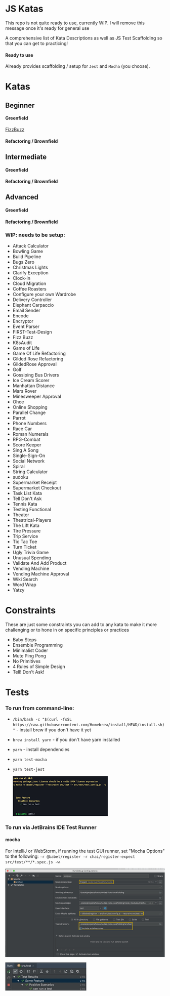 
# JS Katas
This repo is not quite ready to use, currently WIP.  I will remove this message once it's ready for general use

A comprehensive list of Kata Descriptions as well as JS Test Scaffolding so that you can get to practicing!

#### Ready to use
Already provides scaffolding / setup for `Jest` and `Mocha` (you choose).

# Katas

## Beginner
#### Greenfield
[FizzBuzz](src/test/Katas/FizzBuzz.md)
#### Refactoring / Brownfield

## Intermediate
#### Greenfield
#### Refactoring / Brownfield

## Advanced
#### Greenfield
#### Refactoring / Brownfield

### WIP: needs to be setup:
- Attack Calculator
- Bowling Game
- Build Pipeline
- Bugs Zero
- Christmas Lights
- Clarify Exception
- Clock-in
- Cloud Migration
- Coffee Roasters
- Configure your own Wardrobe
- Delivery Controller
- Elephant Carpaccio
- Email Sender
- Encode
- Encryptor
- Event Parser
- FIRST-Test-Design
- Fizz Buzz
- K8sAudit
- Game of Life
- Game Of Life Refactoring
- Gilded Rose Refactoring
- GildedRose Approval
- Golf
- Gossiping Bus Drivers
- Ice Cream Scorer
- Manhattan Distance
- Mars Rover
- Minesweeper Approval
- Ohce
- Online Shopping
- Parallel Change
- Parrot
- Phone Numbers
- Race Car
- Roman Numerals
- RPG-Combat
- Score Keeper
- Sing A Song
- Single-Sign-On
- Social Network
- Spiral
- String Calculator
- sudoku
- Supermarket Receipt
- Supermarket Checkout
- Task List Kata
- Tell Don't Ask
- Tennis Kata
- Testing Functional
- Theater
- Theatrical-Players
- The Lift Kata
- Tire Pressure
- Trip Service
- Tic Tac Toe
- Turn Ticket
- Ugly Trivia Game
- Unusual Spending
- Validate And Add Product
- Vending Machine
- Vending Machine Approval
- Wiki Search
- Word Wrap
- Yatzy

# Constraints
These are just some constraints you can add to any kata to make it more challenging or to hone in on specific principles or practices

- Baby Steps
- Ensemble Programming
- Minimalist Coder
- Mute Ping Pong
- No Primitives
- 4 Rules of Simple Design
- Tell! Don't Ask!

# Tests

###  To run from command-line:
- `/bin/bash -c "$(curl -fsSL https://raw.githubusercontent.com/Homebrew/install/HEAD/install.sh)"` - install brew if you don't have it yet
- `brew install yarn` - if you don't have yarn installed
- `yarn` - install dependencies
- `yarn test-mocha`
- `yarn test-jest`


    ![example of running tests with mocha](https://github.com/dschinkel/nodejs-kata-scaffolding/raw/master/images/console-run-tests.png)

### To run via JetBrains IDE Test Runner

#### mocha
For IntelliJ or WebStorm, if running the test GUI runner, set "Mocha Options" to the following: `-r @babel/register -r chai/register-expect src/test/**/*.spec.js -w`

![example of running tests with mocha](https://github.com/dschinkel/nodejs-kata-scaffolding/raw/master/images/intellij-mocha-test-configuration.png)

![example of running tests with mocha](https://github.com/dschinkel/nodejs-kata-scaffolding/raw/master/images/intellij-mocha-test-gui-run.png)

